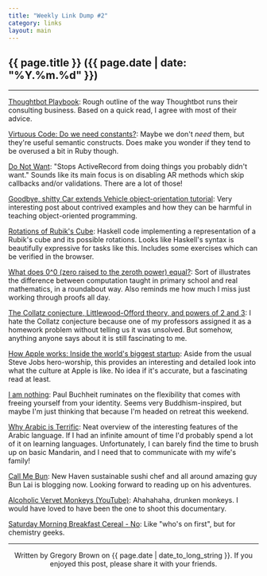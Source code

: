 ```yaml
---
title: "Weekly Link Dump #2"
category: links
layout: main
---
```


## {{ page.title }} ({{ page.date | date: "%Y.%m.%d" }})

<hr>

[Thoughtbot Playbook](http://playbook.thoughtbot.com/): Rough outline of the way Thoughtbot runs their consulting business. Based on a quick read, I agree with most of their advice. 

[Virtuous Code: Do we need constants?](http://avdi.org/devblog/2011/08/18/do-we-need-constants/): Maybe we don't *need* them, but they're useful semantic constructs. Does make you wonder if they tend to be overused a bit in Ruby though.

[Do Not Want](https://github.com/garybernhardt/do_not_want): "Stops ActiveRecord from doing things you probably didn't want." Sounds like its main focus is on disabling AR methods which skip callbacks and/or validations. There are a lot of those!

[Goodbye, shitty Car extends Vehicle object-orientation tutorial](http://lists.canonical.org/pipermail/kragen-tol/2011-August/000937.html): Very interesting post about contrived examples and how they can be harmful in teaching object-oriented programming.

[Rotations of Rubik's Cube](http://pnyf.inf.elte.hu:8000/Rubik_en.xml): Haskell code implementing a representation of a Rubik's cube and its possible rotations. Looks like Haskell's syntax is beautifully expressive for tasks like this. Includes some exercises which can be verified in the browser.

[What does 0^0 (zero raised to the zeroth power) equal?](http://is.gd/7E5hXp): Sort of illustrates the difference between computation taught in primary school and real mathematics, in a roundabout way. Also reminds me how much I miss just working through proofs all day.

[The Collatz conjecture, Littlewood-Offord theory, and powers of 2 and 3](http://terrytao.wordpress.com/2011/08/25/the-collatz-conjecture-littlewood-offord-theory-and-powers-of-2-and-3/): I hate the Collatz conjecture because one of my professors assigned it as a homework problem without telling us it was unsolved. But somehow, anything anyone says about it is still fascinating to me.

[How Apple works: Inside the world's biggest startup](http://tech.fortune.cnn.com/2011/08/25/how-apple-works-inside-the-worlds-biggest-startup/?iid=HP_Highlight): Aside from the usual Steve Jobs hero-worship, this provides an interesting and detailed look into what the culture at Apple is like. No idea if it's accurate, but a fascinating read at least.

[I am nothing](http://paulbuchheit.blogspot.com/2011/08/i-am-nothing.html): Paul Buchheit ruminates on the flexibility that comes with freeing yourself from your identity. Seems very Buddhism-inspired, but maybe I'm just thinking that because I'm headed on retreat this weekend.

[Why Arabic is Terrific](http://idlewords.com/2011/08/why_arabic_is_terrific.htm): Neat overview of the interesting features of the Arabic language. If I had an infinite amount of time I'd probably spend a lot of it on learning languages. Unfortunately, I can barely find the time to brush up on basic Mandarin, and I need that to communicate with my wife's family!

[Call Me Bun](http://bunlai.tumblr.com/): New Haven sustainable sushi chef and all around amazing guy Bun Lai is blogging now. Looking forward to reading up on his adventures.

[Alcoholic Vervet Monkeys (YouTube)](http://www.youtube.com/watch?v=pSm7BcQHWXk): Ahahahaha, drunken monkeys. I would have loved to have been the one to shoot this documentary.

[Saturday Morning Breakfast Cereal - No](http://www.smbc-comics.com/?id=2349): Like "who's on first", but for chemistry geeks.

<hr>
<p style="text-align: center; font-size: 1.0em">Written by Gregory Brown on {{ page.date | date_to_long_string }}. If you enjoyed this post, please share it with your friends.</p>


